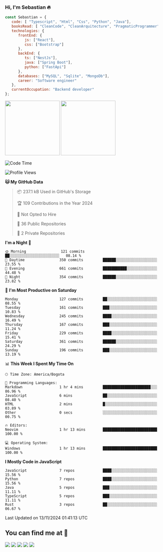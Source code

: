 ### Hi, I'm Sebastian :fire:

```js
const Sebastian = {
   code: [ "Typescript", "Html", "Css", "Python", "Java"],
   booksRead: [ "CleanCode", "CleanArquitecture", "PragmaticProgrammer"],
   technologies: {
      frontEnd: {
         js: ["React"],
         css: ["Bootstrap"]
      },
      backEnd: {
         ts: ["NestJs"],
         java: ["Spring Boot"],
         python: ["FastApi"]
      },
      databases: ["MySQL", "Sqlite", "MongoDb"],
      career: "Software engineer"
   },
   currentOccupation: "Backend developer"
};
```
<div>
<img height=180em src="https://github-readme-stats.vercel.app/api?username=XantX&theme=gruvbox&show_icons=true"/>
<img height=180em src="https://github-readme-stats.vercel.app/api/top-langs/?username=XantX&layout=compact&theme=gruvbox"/>
</div>

<!--START_SECTION:waka-->
![Code Time](http://img.shields.io/badge/Code%20Time-68%20hrs%2053%20mins-blue)

![Profile Views](http://img.shields.io/badge/Profile%20Views-0-blue)

**🐱 My GitHub Data** 

> 📦 237.1 kB Used in GitHub's Storage 
 > 
> 🏆 109 Contributions in the Year 2024
 > 
> 🚫 Not Opted to Hire
 > 
> 📜 36 Public Repositories 
 > 
> 🔑 2 Private Repositories 
 > 
**I'm a Night 🦉** 

```text
🌞 Morning                121 commits         ██░░░░░░░░░░░░░░░░░░░░░░░   08.14 % 
🌆 Daytime                350 commits         ██████░░░░░░░░░░░░░░░░░░░   23.55 % 
🌃 Evening                661 commits         ███████████░░░░░░░░░░░░░░   44.48 % 
🌙 Night                  354 commits         ██████░░░░░░░░░░░░░░░░░░░   23.82 % 
```
📅 **I'm Most Productive on Saturday** 

```text
Monday                   127 commits         ██░░░░░░░░░░░░░░░░░░░░░░░   08.55 % 
Tuesday                  161 commits         ███░░░░░░░░░░░░░░░░░░░░░░   10.83 % 
Wednesday                245 commits         ████░░░░░░░░░░░░░░░░░░░░░   16.49 % 
Thursday                 167 commits         ███░░░░░░░░░░░░░░░░░░░░░░   11.24 % 
Friday                   229 commits         ████░░░░░░░░░░░░░░░░░░░░░   15.41 % 
Saturday                 361 commits         ██████░░░░░░░░░░░░░░░░░░░   24.29 % 
Sunday                   196 commits         ███░░░░░░░░░░░░░░░░░░░░░░   13.19 % 
```


📊 **This Week I Spent My Time On** 

```text
🕑︎ Time Zone: America/Bogota

💬 Programming Languages: 
Markdown                 1 hr 4 mins         ██████████████████████░░░   86.96 % 
JavaScript               6 mins              ██░░░░░░░░░░░░░░░░░░░░░░░   08.40 % 
HTML                     2 mins              █░░░░░░░░░░░░░░░░░░░░░░░░   03.89 % 
Other                    0 secs              ░░░░░░░░░░░░░░░░░░░░░░░░░   00.75 % 

🔥 Editors: 
Neovim                   1 hr 13 mins        █████████████████████████   100.00 % 

💻 Operating System: 
Windows                  1 hr 13 mins        █████████████████████████   100.00 % 
```

**I Mostly Code in JavaScript** 

```text
JavaScript               7 repos             ████░░░░░░░░░░░░░░░░░░░░░   15.56 % 
Python                   7 repos             ████░░░░░░░░░░░░░░░░░░░░░   15.56 % 
Java                     5 repos             ███░░░░░░░░░░░░░░░░░░░░░░   11.11 % 
TypeScript               5 repos             ███░░░░░░░░░░░░░░░░░░░░░░   11.11 % 
Rust                     3 repos             ██░░░░░░░░░░░░░░░░░░░░░░░   06.67 % 
```




 Last Updated on 13/11/2024 01:41:13 UTC
<!--END_SECTION:waka-->

## You can find me at :eyes:

<div> 
  <a href="https://www.instagram.com/zxantx" target="_blank"><img src="https://img.shields.io/badge/-Instagram-%23E4405F?style=for-the-badge&logo=instagram&logoColor=white" target="_blank"></a>
 	<a href="https://www.twitch.tv/xantxx" target="_blank"><img src="https://img.shields.io/badge/Twitch-9146FF?style=for-the-badge&logo=twitch&logoColor=white" target="_blank"></a>
  <a href = "mailto:sebastian.diaz.trabajo@gmail.com"><img src="https://img.shields.io/badge/-Gmail-%23333?style=for-the-badge&logo=gmail&logoColor=white" target="_blank"></a>
  <a href="https://www.linkedin.com/in/sebastian-diaz-torres/" target="_blank"><img src="https://img.shields.io/badge/-LinkedIn-%230077B5?style=for-the-badge&logo=linkedin&logoColor=white" target="_blank"></a> 
    <a href="https://sebastiandiazweb.com/" target="_blank"><img src="https://img.shields.io/badge/-web-%23333?style=for-the-badge&logo=google-chrome&logoColor=yellow" target="_blank"></a> 
  
</div>

